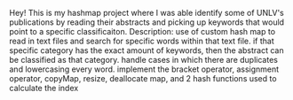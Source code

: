 Hey! This is my hashmap project where I was able identify some of UNLV's publications by reading their abstracts and picking up keywords that would point to a specific classificaiton.
Description: use of custom hash map to read in text files and search for specific words within that text file.
if that specific category has the exact amount of keywords, then the abstract can be classified as that category.
handle cases in which there are duplicates and lowercasing every word.
implement the bracket operator, assignment operator, copyMap, resize, deallocate map, and 2 hash functions used to calculate the index
